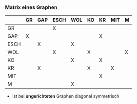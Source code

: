 ### Matrix eines Graphen 

|      | GR | GAP | ESCH | WOL | KO | KR | MIT | M |
|------|----|-----|------|-----|----|----|-----|---|
| GR   |    |     | X    |     |    |    |     |   |
| GAP  | X  |     |      |     |    | X  |     |   |
| ESCH |    | X   |      | X   |    |    |     |   |
| WOL  |    |     | X    |     | X  |    |     | X |
| KO   |    |     |      | X   |    | X  |     |   |
| KR   |    | X   |      |     | X  |    | X   |   |
| MIT  |    |     |      |     |    | X  |     |   |
| M    |    |     |      | X   |    |    |     |   |

* Ist bei **ungerichteten** Graphen diagonal symmetrisch
